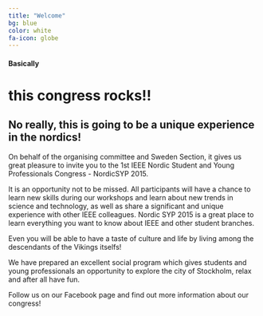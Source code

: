 ```yaml
---
title: "Welcome"
bg: blue
color: white
fa-icon: globe
---
```


#### Basically

# this congress rocks!!

## No really, this is going to be a unique experience in the nordics!

On behalf of the organising committee and Sweden Section, it gives us great pleasure to invite you to the 1st IEEE 
Nordic Student and Young Professionals Congress - NordicSYP 2015. 

It is an opportunity not to be missed. All participants will have a chance to learn new skills during our workshops 
and learn about new trends in science and technology, as well as share a significant and unique experience with other 
IEEE colleagues. Nordic SYP 2015 is a great place to learn everything you want to know about IEEE and other student 
branches.

Even you will be able to have a taste of culture and life by living among the descendants of the Vikings itselfs!

We have prepared an excellent social program which gives  students and young professionals an opportunity to explore 
the city of Stockholm, relax and after all have fun.

Follow us on our Facebook page and find out more information about our congress! 